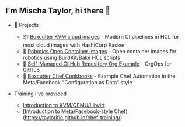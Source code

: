 ## I'm Mischa Taylor, hi there 👋

- 🌟 Projects
  - 📦 [Boxcutter KVM cloud images](https://github.com/boxcutter/kvm) - Modern CI pipelines in HCL for most cloud images with HashiCorp Packer
  - 🐋 [Robotics Open Container Images](https://github.com/boxcutter/oci) - Open container images for robotics using BuildKit/Bake HCL scripts
  - 👯 [Self-Managed GitHub Repository Org Example](https://github.com/boxcutter/pulumi-github-repository) - OrgOps for GitHub
  - 🧱 [Boxcutter Chef Cookbooks](https://github.com/boxcutter/boxcutter-chef-cookbooks) - Example Chef Automation in the Meta/Facebook "Configuration as Data" style

- Training I've provided
  - [Introduction to KVM/QEMU/Libvirt](https://taylorific.github.io/kvm-training/)
  - [Introduction to Meta/Facebook-style Chef)(https://taylorific.github.io/chef-training/)
<!--
**taylorific/taylorific** is a ✨ _special_ ✨ repository because its `README.md` (this file) appears on your GitHub profile.

Here are some ideas to get you started:

- 🔭 I’m currently working on ...
- 🌱 I’m currently learning ...
- 👯 I’m looking to collaborate on ...
- 🤔 I’m looking for help with ...
- 💬 Ask me about ...
- 📫 How to reach me: ...
- 😄 Pronouns: ...
- ⚡ Fun fact: ...
-->
